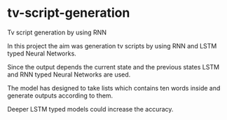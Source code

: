 # tv-script-generation
Tv script generation by using RNN

In this project the aim was generation tv scripts by using RNN and LSTM typed Neural Networks.

Since the output depends the current state and the previous states LSTM and RNN typed Neural Networks are used.

The model has designed to take lists which contains ten words inside and generate outputs according to them.

Deeper LSTM typed models could increase the accuracy.

